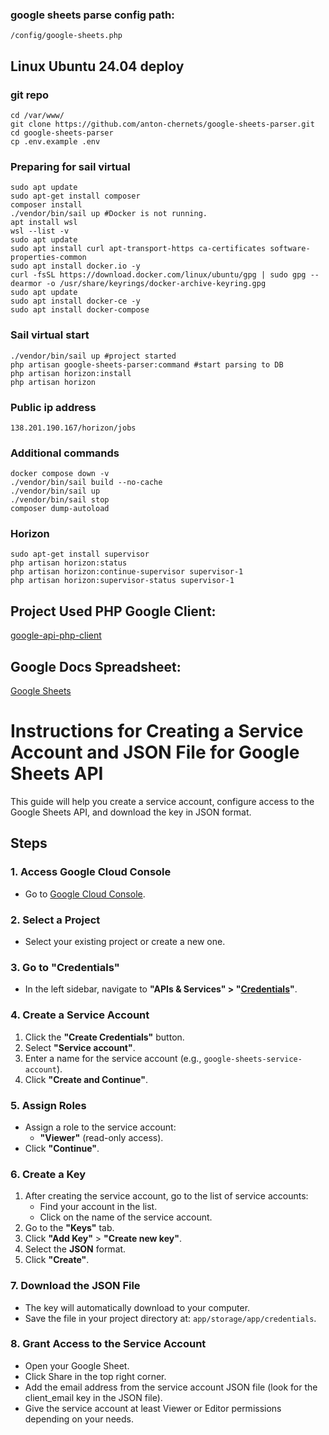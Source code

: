 ### google sheets parse config path:
```aiignore
/config/google-sheets.php
```

## Linux Ubuntu 24.04 deploy
### git repo
```Shell
cd /var/www/
git clone https://github.com/anton-chernets/google-sheets-parser.git
cd google-sheets-parser
cp .env.example .env
```
### Preparing for sail virtual
```Shell
sudo apt update
sudo apt-get install composer
composer install
./vendor/bin/sail up #Docker is not running.
apt install wsl
wsl --list -v
sudo apt update
sudo apt install curl apt-transport-https ca-certificates software-properties-common
sudo apt install docker.io -y
curl -fsSL https://download.docker.com/linux/ubuntu/gpg | sudo gpg --dearmor -o /usr/share/keyrings/docker-archive-keyring.gpg
sudo apt update
sudo apt install docker-ce -y
sudo apt install docker-compose
```
### Sail virtual start
```Shell
./vendor/bin/sail up #project started
php artisan google-sheets-parser:command #start parsing to DB
php artisan horizon:install
php artisan horizon
```
### Public ip address
```Shell
138.201.190.167/horizon/jobs
```
### Additional commands
```Shell
docker compose down -v
./vendor/bin/sail build --no-cache
./vendor/bin/sail up
./vendor/bin/sail stop
composer dump-autoload
```
### Horizon
```Shell
sudo apt-get install supervisor
php artisan horizon:status
php artisan horizon:continue-supervisor supervisor-1
php artisan horizon:supervisor-status supervisor-1
```

## Project Used PHP Google Client:
[google-api-php-client](https://github.com/googleapis/google-api-php-client/)

## Google Docs Spreadsheet:
[Google Sheets](https://developers.google.com/sheets/api/reference/rest?apix=true&hl=en)

# Instructions for Creating a Service Account and JSON File for Google Sheets API

This guide will help you create a service account, configure access to the Google Sheets API, and download the key in JSON format.

## Steps

### 1. Access Google Cloud Console
- Go to [Google Cloud Console](https://console.cloud.google.com/).

### 2. Select a Project
- Select your existing project or create a new one.

### 3. Go to "Credentials"
- In the left sidebar, navigate to **"APIs & Services" > "[Credentials](https://console.cloud.google.com/apis/credentials?hl=en)"**.

### 4. Create a Service Account
1. Click the **"Create Credentials"** button.
2. Select **"Service account"**.
3. Enter a name for the service account (e.g., `google-sheets-service-account`).
4. Click **"Create and Continue"**.

### 5. Assign Roles
- Assign a role to the service account:
   - **"Viewer"** (read-only access).
- Click **"Continue"**.

### 6. Create a Key
1. After creating the service account, go to the list of service accounts:
   - Find your account in the list.
   - Click on the name of the service account.
2. Go to the **"Keys"** tab.
3. Click **"Add Key"** > **"Create new key"**.
4. Select the **JSON** format.
5. Click **"Create"**.

### 7. Download the JSON File
- The key will automatically download to your computer.
- Save the file in your project directory at: `app/storage/app/credentials`.

### 8. Grant Access to the Service Account
- Open your Google Sheet.
- Click Share in the top right corner.
- Add the email address from the service account JSON file (look for the client_email key in the JSON file).
- Give the service account at least Viewer or Editor permissions depending on your needs.
